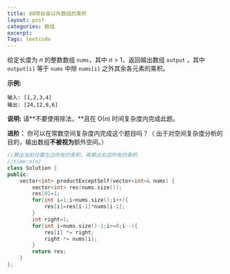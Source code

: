 ```yaml
---
title: 88除自身以外数组的乘积
layout: post
categories: 数组
excerpt: 
Tags: leetcode
---
```


给定长度为 *n* 的整数数组 `nums`，其中 *n* > 1，返回输出数组 `output` ，其中 `output[i]` 等于 `nums` 中除 `nums[i]` 之外其余各元素的乘积。

**示例:**

```
输入: [1,2,3,4]
输出: [24,12,8,6]
```

**说明:** 请**不要使用除法，**且在 O(*n*) 时间复杂度内完成此题。

**进阶：**
你可以在常数空间复杂度内完成这个题目吗？（ 出于对空间复杂度分析的目的，输出数组**不被视为**额外空间。）

```c++
//算出当前位置左边所有的乘积，再算出右边所有的乘积
//time:o(n)
class Solution {
public:
    vector<int> productExceptSelf(vector<int>& nums) {
        vector<int> res(nums.size());
        res[0]=1;
        for(int i=1;i<nums.size();i++){
            res[i]=res[i-1]*nums[i-1];
        }
        int right=1;
        for(int i=nums.size()-1;i>=0;i--){
            res[i] *= right;
            right *= nums[i];
        }
        return res;
    }
};
```

